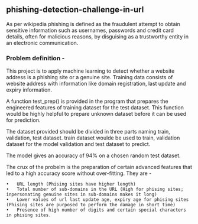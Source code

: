 ## phishing-detection-challenge-in-url

As per wikipedia phishing is defined as the fraudulent attempt to obtain sensitive information such as usernames, passwords and credit card details, often for malicious reasons, by disguising as a trustworthy entity in an electronic communication.

### Problem definition -

This project is to apply machine learning to detect whether a website address is a phishing site or a genuine site. Training data consists of website address with information like domain registration, last update and expiry information. 

A function test_prep() is provided in the program that prepares the engineered features of training dataset for the test dataset. This function would be highly helpful to prepare unknown dataset before it can be used for prediction. 

The dataset provided should be divided in three parts naming train, validation, test dataset. train dataset woulde be used to train, validation dataset for the model validation and test dataset to predict. 

The model gives an accuracy of 94% on a chosen random test dataset.

The crux of the probelm is the preparation of certain advanced features that led to a high accuracy score without over-fitting. They are -

    •	URL length (Phising sites have higher length)  
    •	Total number of sub-domains in the URL (High for phising sites; inpersonating genuine sites in sub-domains makes it long)  
    •	Lower values of url last update age, expiry age for phising sites (Phising sites are purposed to perform the damage in short time) 
    •	Presence of high number of digits and certain special characters in phising sites.
  

